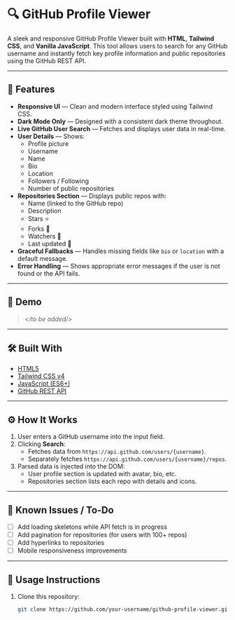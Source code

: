 # 🔍 GitHub Profile Viewer

A sleek and responsive GitHub Profile Viewer built with **HTML**, **Tailwind CSS**, and **Vanilla JavaScript**. This tool allows users to search for any GitHub username and instantly fetch key profile information and public repositories using the GitHub REST API.

---

## 🚀 Features

- **Responsive UI** — Clean and modern interface styled using Tailwind CSS.
- **Dark Mode Only** — Designed with a consistent dark theme throughout.
- **Live GitHub User Search** — Fetches and displays user data in real-time.
- **User Details** — Shows:
  - Profile picture
  - Username
  - Name
  - Bio
  - Location
  - Followers / Following
  - Number of public repositories
- **Repositories Section** — Displays public repos with:
  - Name (linked to the GitHub repo)
  - Description
  - Stars ⭐
  - Forks 🍴
  - Watchers 👀
  - Last updated 📅
- **Graceful Fallbacks** — Handles missing fields like `bio` or `location` with a default message.
- **Error Handling** — Shows appropriate error messages if the user is not found or the API fails.

---

## 📸 Demo

> _</to be added/>_

---

## 🛠️ Built With

- [HTML5](https://developer.mozilla.org/en-US/docs/Web/Guide/HTML/HTML5)
- [Tailwind CSS v4](https://tailwindcss.com/)
- [JavaScript (ES6+)](https://developer.mozilla.org/en-US/docs/Web/JavaScript)
- [GitHub REST API](https://docs.github.com/en/rest)

---

## ⚙️ How It Works

1. User enters a GitHub username into the input field.
2. Clicking **Search**:
   - Fetches data from `https://api.github.com/users/{username}`.
   - Separately fetches `https://api.github.com/users/{username}/repos`.
3. Parsed data is injected into the DOM:
   - User profile section is updated with avatar, bio, etc.
   - Repositories section lists each repo with details and icons.

---

## 📌 Known Issues / To-Do

- [ ] Add loading skeletons while API fetch is in progress
- [ ] Add pagination for repositories (for users with 100+ repos)
- [ ] Add hyperlinks to repositories
- [ ] Mobile responsiveness improvements

---

## 🧪 Usage Instructions

1. Clone this repository:

   ```bash
   git clone https://github.com/your-username/github-profile-viewer.git
